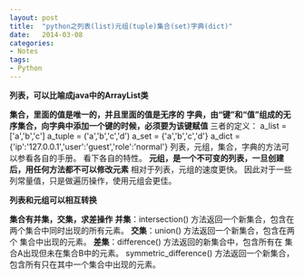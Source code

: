 ```yaml
---
layout: post
title:  "python之列表(list)元组(tuple)集合(set)字典(dict)"
date:   2014-03-08
categories: 
- Notes 
tags:
- Python
---
```


**列表，可以比喻成java中的ArrayList类**

**集合，里面的值是唯一的，并且里面的值是无序的**
**字典，由“键”和“值”组成的无序集合，向字典中添加一个键的时候，必须要为该键赋值**
三者的定义：
a_list = ['a','b','c']
a_tuple = ('a','b','c','d')
a_set = {'a','b','c','d'}
a_dict = {'ip':'127.0.0.1','user':'guest','role':'normal'}
列表，元组，集合，字典的方法可以参看各自的手册。
看下各自的特性。
**元组，是一个不可变的列表，一旦创建后，用任何方法都不可以修改元素**
相对于列表，元组的速度更快。
因此对于一些列常量值，只是做遍历操作，使用元组会更佳。

**列表和元组可以相互转换**

**集合有并集，交集，求差操作**
**并集**：intersection() 方法返回一个新集合，包含在两个集合中同时出现的所有元素。
**交集**：union() 方法返回一个新集合，包含在两个 集合中出现的元素。
**差集**：difference() 方法返回的新集合中，包含所有在 集合A出现但未在集合B中的元素。
symmetric_difference() 方法返回一个新集合，包含所有只在其中一个集合中出现的元素。
